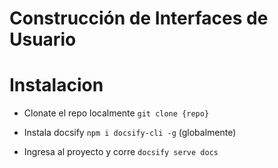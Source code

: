 # Construcción de Interfaces de Usuario

# Instalacion

  * Clonate el repo localmente ```git clone {repo}```

  * Instala docsify ```npm i docsify-cli -g``` (globalmente)

  * Ingresa al proyecto y corre ```docsify serve docs```

